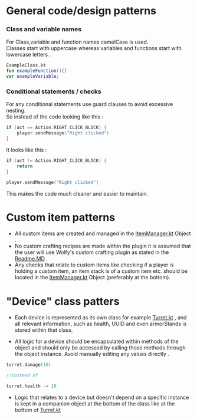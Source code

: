 # General code/design patterns


### Class and variable names
For Class,variable and  function names camelCase is used.  
Classes start with uppercase whereas
variables and functions start with lowercase letters . 

```kotlin
ExampleClass.kt
fun exampleFunction(){}
var exampleVariable;
```

### Conditional statements / checks

For any conditional statements use guard clauses to avoid excessive nesting.  
So instead of the code looking like this :
```kotlin
if (act == Action.RIGHT_CLICK_BLOCK) { 
    player.sendMessage("Right clicked")
}
```
It looks like this  :
```kotlin
if (act != Action.RIGHT_CLICK_BLOCK) { 
    return
}

player.sendMessage("Right clicked")
```
This makes the code much cleaner and easier to maintain.

# Custom item patterns
- All custom items are created and managed in the [ItemManager.kt](src%2Fmain%2Fjava%2Forg%2Foreo%2Frcdplugin%2Fitems%2FItemManager.kt) Object .
- No custom crafting recipes are made within the plugin it is assumed that the user will use Wolfy's custom crafting plugin
as stated in the [Readme.MD](Readme.MD) .
- Any checks that relate to custom items like checking if a player is holding a custom item,
an item stack is of a custom item etc. should be located in the [ItemManager.kt](src%2Fmain%2Fjava%2Forg%2Foreo%2Frcdplugin%2Fitems%2FItemManager.kt)
Object (preferably at the bottom).

# "Device" class patters
- Each device is represented as its own class for example [Turret.kt](src%2Fmain%2Fjava%2Forg%2Foreo%2Frcdplugin%2Fturrets%2FTurret.kt) 
, and all relevant information,
such as health, UUID and even armorStands is stored within that class.


- All logic for a device should be encapsulated within methods of the object and should only be accessed by calling
those methods through the object instance. Avoid manually editing any values directly .
```kotlin
turret.damage(10)

//instead of 

turret.health -= 10
```
- Logic that relates to a device but doesn't depend on a specific instance
is kept in a companion object at the bottom of the class like at the bottom of [Turret.kt](src%2Fmain%2Fjava%2Forg%2Foreo%2Frcdplugin%2Fturrets%2FTurret.kt)


